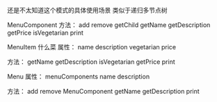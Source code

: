 还是不太知道这个模式的具体使用场景
类似于递归多节点树



MenuComponent
方法：
    add
    remove
    getChild
    getName
    getDescription
    getPrice
    isVegetarian
    print
    
    
MenuItem   什么菜
属性：
    name
    description
    vegetarian
    price
    
方法：
    getName
    getDescription
    isVegetarian
    getPrice
    print
    
    
Menu
属性：
    menuComponents
    name
    description
    
方法：
    add
    remove
    MenuComponent
    getName
    getDescription
    print
    
    
    